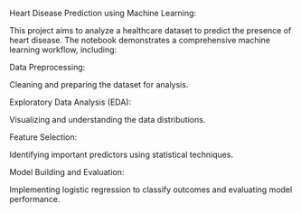 Heart Disease Prediction using Machine Learning:

This project aims to analyze a healthcare dataset to predict the presence of heart disease. The notebook demonstrates a comprehensive machine learning workflow, including:

Data Preprocessing: 

Cleaning and preparing the dataset for analysis.

Exploratory Data Analysis (EDA): 

Visualizing and understanding the data distributions.

Feature Selection: 

Identifying important predictors using statistical techniques.

Model Building and Evaluation: 

Implementing logistic regression to classify outcomes and evaluating model performance.
